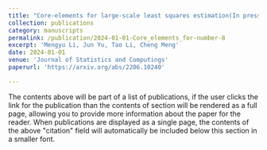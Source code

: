 ```yaml
---
title: "Core-elements for large-scale least squares estimation(In press)"
collection: publications
category: manuscripts
permalink: /publication/2024-01-01-Core_elements_for-number-8
excerpt: 'Mengyu Li, Jun Yu, Tao Li, Cheng Meng'
date: 2024-01-01
venue: 'Journal of Statistics and Computings'
paperurl: 'https://arxiv.org/abs/2206.10240'

---
```


The contents above will be part of a list of publications, if the user clicks the link for the publication than the contents of section will be rendered as a full page, allowing you to provide more information about the paper for the reader. When publications are displayed as a single page, the contents of the above "citation" field will automatically be included below this section in a smaller font.